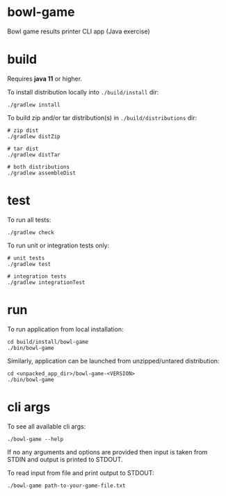 # bowl-game
Bowl game results printer CLI app (Java exercise)

# build
Requires **java 11** or higher.

To install distribution locally into `./build/install` dir:
```shell
./gradlew install
```
To build zip and/or tar distribution(s) in `./build/distributions` dir:
```shell
# zip dist
./gradlew distZip

# tar dist
./gradlew distTar

# both distributions
./gradlew assembleDist
```

# test
To run all tests:
```shell
./gradlew check
```
To run unit or integration tests only:
```shell
# unit tests
./gradlew test

# integration tests
./gradlew integrationTest
```

# run
To run application from local installation:
```shell
cd build/install/bowl-game
./bin/bowl-game
```
Similarly, application can be launched from unzipped/untared distribution:
```shell
cd <unpacked_app_dir>/bowl-game-<VERSION>
./bin/bowl-game
```

# cli args
To see all available cli args:
```shell
./bowl-game --help
```
If no any arguments and options are provided then input is taken from 
STDIN and output is printed to STDOUT.

To read input from file and print output to STDOUT:
```shell
./bowl-game path-to-your-game-file.txt
```
